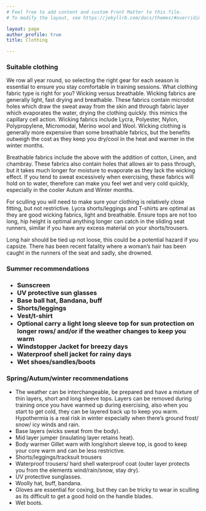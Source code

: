 ```yaml
---
# Feel free to add content and custom Front Matter to this file.
# To modify the layout, see https://jekyllrb.com/docs/themes/#overriding-theme-defaults

layout: page
author_profile: true
title: Clothing

---
```

<h3>Suitable clothing</h3>
<p>We row all year round, so selecting the right gear for each season is essential to ensure you stay comfortable in training sessions.
What clothing fabric type is right for you? Wicking versus breathable.
Wicking fabrics are generally light, fast drying and breathable. These fabrics contain microdot holes which draw the sweat away from the skin and through fabric layer which evaporates the water, drying the clothing quickly. this mimics the capillary cell action.
Wicking fabrics include Lycra, Polyester, Nylon, Polypropylene, Micromodal, Merino wool and Wool.
Wicking clothing is generally more expensive than some breathable fabrics, but the benefits outweigh the cost as they keep you dry/cool in the heat and warmer in the winter months.</p>

<p>Breathable fabrics include the above with the addition of cotton, Linen, and chambray.
These fabrics also contain holes that allows air to pass through, but it takes much longer for moisture to evaporate as they lack the wicking effect. If you tend to sweat excessively when exercising, these fabrics will hold on to water, therefore can make you feel wet and very cold quickly, especially in the cooler Autum and Winter months.</p>

<p>For sculling you will need to make sure your clothing is relatively close fitting, but not restrictive.
Lycra shorts/leggings and T-shirts are optimal as they are good wicking fabrics, light and breathable. Ensure tops are not too long, hip height is optimal anything longer can catch in the sliding seat runners, similar if you have any excess material on your shorts/trousers.</p>

<p>Long hair should be tied up not loose, this could be a potential hazard if you capsize. There has been recent fatality where a woman’s hair has been caught in the runners of the seat and sadly, she drowned.</p>

<h3>Summer recommendations<h3>
<ul><li>Sunscreen</li>
<li>UV protective sun glasses</li>
<li>Base ball hat, Bandana, buff</li>
<li>Shorts/leggings</li>
<li>Vest/t-shirt</li>
<li>Optional carry a light long sleeve top for sun protection on longer rows/ and/or if the weather changes to keep you warm</li>
<li>Windstopper Jacket for breezy days</li>
<li>Waterproof shell jacket for rainy days</li>
<li>Wet shoes/sandles/boots</li>
</ul>

<h3>Spring/Autum/winter recommendations</h3>
<ul>
<li>The weather can be interchangeable, be prepared and have a mixture of thin layers, short and long sleeve tops. Layers can be removed during training once you have warmed up during exercising, also when you start to get cold, they can be layered back up to keep you warm. Hypothermia is a real risk in winter especially when there’s ground frost/ snow/ icy winds and rain.</li>
<li>Base layers (wicks sweat from the body).</li>
<li>Mid layer jumper (insulating layer retains heat).</li>
<li>Body warmer Gillet warn with long/short sleeve top, is good to keep your core warm and can be less restrictive.</li>
<li>Shorts/leggings/tracksuit trousers</li>
<li>Waterproof trousers/ hard shell waterproof coat (outer layer protects you from the elements wind/rain/snow, stay dry).</li>
<li>UV protective sunglasses.</li>
<li>Woolly hat, buff, bandana.</li>
<li>Gloves are essential for coxing, but they can be tricky to wear in sculling as its difficult to get a good hold on the handle blades.</li>
<li>Wet boots.</li>
</ul>

